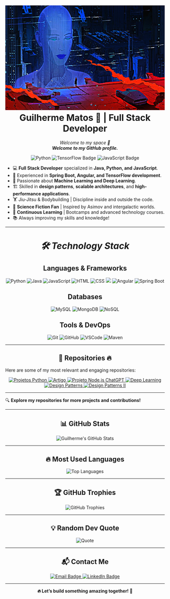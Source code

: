 <h1 align="center">
<img
      src = "./docs/assets/BladeRunner.png"
      alt = "TrantorFinance"
      width = "770"
      height = "330"
   />
   </br>
Guilherme Matos 🚀 | Full Stack Developer
</h1>

<p align="center">
  <em>Welcome to my space 🚀</em> 
  <br>
  <em><strong>Welcome to my GitHub profile.</strong></em>
</p>

<p align="center">
  <img src="https://img.shields.io/badge/Python-black?style=for-the-badge&logo=python&logoColor=blue" alt="Python">
  <img src="https://img.shields.io/badge/TensorFlow-black?style=for-the-badge&logo=tensorflow&logoColor=orange" alt="TensorFlow Badge">
  <img src="https://img.shields.io/badge/JavaScript-black?style=for-the-badge&logo=javascript&logoColor=yellow" alt="JavaScript Badge">
</p>

- 💻 **Full Stack Developer** specialized in **Java, Python, and JavaScript**.
- 🚀 Experienced in **Spring Boot, Angular, and TensorFlow development**.
- 🔬 Passionate about **Machine Learning and Deep Learning**.
- 🏗 Skilled in **design patterns**, **scalable architectures**, and **high-performance applications**.
- 🏋️ Jiu-Jitsu & Bodybuilding | Discipline inside and outside the code.
- 📖 **Science Fiction Fan** | Inspired by Asimov and intergalactic worlds.
- 🌱 **Continuous Learning** | Bootcamps and advanced technology courses.
- 📚 Always improving my skills and knowledge!

---

<h1 align="center">
  <em>🛠️ Technology Stack</em>
</h1>

<h2 align="center">
  <Strong>Languages & Frameworks</Strong>
</h2>

<p align="center">
  <img src="https://img.shields.io/badge/Python-black?style=for-the-badge&logo=python&logoColor=blue" alt="Python">
  <img src="https://img.shields.io/badge/Java-black?style=for-the-badge&logo=java&logoColor=white" alt="Java">
  <img src="https://img.shields.io/badge/JavaScript-black?style=for-the-badge&logo=javascript&logoColor=yellow" alt="JavaScript">
  <img src="https://img.shields.io/badge/HTML-black?style=for-the-badge&logo=html5&logoColor=E34F26" alt="HTML">
  <img src="https://img.shields.io/badge/CSS-black?style=for-the-badge&logo=css3&logoColor=1572B6" alt="CSS">
  <img src="https://img.shields.io/badge/-Nodejs-black?style=for-the-badge&logo=Node.js"/>
  <img src="https://img.shields.io/badge/Angular-black?style=for-the-badge&logo=angular&logoColor=DD0031" alt="Angular">
  <img src="https://img.shields.io/badge/Spring_Boot-black?style=for-the-badge&logo=spring-boot&logoColor=6DB33F" alt="Spring Boot">
</p>

<h2 align="center">
  <Strong>Databases</Strong>
</h2>

<p align="center">
  <img src="https://img.shields.io/badge/MySQL-black?style=for-the-badge&logo=mysql&logoColor=4479A1" alt="MySQL">
  <img src="https://img.shields.io/badge/MongoDB-black?style=for-the-badge&logo=mongodb&logoColor=47A248" alt="MongoDB">
  <img src="https://img.shields.io/badge/NoSQL-black?style=for-the-badge&logo=nosql&logoColor=green" alt="NoSQL">
</p>

<h2 align="center">
  <Strong>Tools & DevOps</Strong>
</h2>

<p align="center">
  <img src="https://img.shields.io/badge/Git-black?style=for-the-badge&logo=git&logoColor=F05032" alt="Git">
  <img src="https://img.shields.io/badge/GitHub-black?style=for-the-badge&logo=github&logoColor=white" alt="GitHub">
  <img src="https://img.shields.io/badge/VS_Code-black?style=for-the-badge&logo=visual-studio-code&logoColor=007ACC" alt="VSCode">
  <img src="https://img.shields.io/badge/Maven-black?style=for-the-badge&logo=apache-maven&logoColor=C71A36" alt="Maven">
</p>

---

<h2 align="center">
  <Strong>📂 Repositories 🔥</Strong>
</h2>

Here are some of my most relevant and engaging repositories:

<p align="center">
  <!-- Repositório Projetos Python -->
  <a href="https://github.com/GuilhermeM070/Projetos-Python" target="_blank">
    <img src="https://img.shields.io/badge/Projetos Python-blue?style=for-the-badge&logo=python&logoColor=white" alt="Projetos Python"/>
  </a>
  <!-- Repositório Artigo sobre Web3 e Blockchain -->
  <a href="https://github.com/GuilhermeM070/Artigo_Neural_Networks_Blockchain" target="_blank">
    <img src="https://img.shields.io/badge/Artigo Web3 e Blockchain-white?style=for-the-badge&&logoColor=black" alt="Artigo"/>
  </a>
  <!-- Repositório Projeto Node.js ChatGPT -->
  <a href="https://github.com/GuilhermeM070/Projeto_Node.js_ChatGPT" target="_blank">
    <img src="https://img.shields.io/badge/Projeto Node.js ChatGPT-green?style=for-the-badge&logo=javascript&logoColor=white" alt="Projeto Node.js ChatGPT"/>
  </a>
   <!-- Repositório Deep Learning -->
  <a href="https://github.com/GuilhermeM070/Deep-Learning" target="_blank">
    <img src="https://img.shields.io/badge/Deep Learning-00AEEF?style=for-the-badge&logo=tensorflow&logoColor=white" alt="Deep Learning"/>
  </a>
  <!-- Repositório Design Patterns -->
  <a href="https://github.com/GuilhermeM070/Design_Patterns" target="_blank">
    <img src="https://img.shields.io/badge/Design Patterns-purple?style=for-the-badge&logo=java&logoColor=white" alt="Design Patterns"/>
  </a>
  <!-- Repositório Design Patterns II -->
  <a href="https://github.com/GuilhermeM070/Design-Patterns-II" target="_blank">
    <img src="https://img.shields.io/badge/Design Patterns II-purple?style=for-the-badge&logo=java&logoColor=white" alt="Design Patterns II"/>
  </a>
  
---

🔍 **Explore my repositories for more projects and contributions!**

---

<h2 align="center">
  <Strong>📊 GitHub Stats</Strong>
</h2>

<p align="center">
  <img src="https://github-readme-stats.vercel.app/api?username=GuilhermeMatos&show_icons=true&theme=tokyonight" alt="Guilherme's GitHub Stats">
</p>

---

<h2 align="center">
  <Strong>🔥 Most Used Languages</Strong>
</h2>

<p align="center">
  <img src="https://github-readme-stats.vercel.app/api/top-langs/?username=GuilhermeMatos&layout=compact&theme=tokyonight" alt="Top Languages">
</p>

---

<h2 align="center">
  <Strong>🏆 GitHub Trophies</Strong>
</h2>

<p align="center">
  <img src="https://github-profile-trophy.vercel.app/?username=GuilhermeMatos&theme=darkhub" alt="GitHub Trophies">
</p>

---

<h2 align="center">
  <Strong>💡 Random Dev Quote</Strong>
</h2>

<p align="center">
  <img src="https://quotes-github-readme.vercel.app/api?type=horizontal&theme=radical" alt="Quote">
</p>

---

<h2 align="center">
  <Strong>📬 Contact Me</Strong>
</h2>

<p align="center">
  <a href="mailto:guimatos070@gmail.com">
    <img src="https://img.shields.io/badge/Email-guimatos070%40gmail.com-D14836?style=for-the-badge&logo=gmail&logoColor=white" alt="Email Badge">
  </a>
  <a href="https://www.linkedin.com/in/guilherme-matos-413400200">
    <img src="https://img.shields.io/badge/LinkedIn-Guilherme%20Matos-blue?style=for-the-badge&logo=linkedin" alt="LinkedIn Badge">
  </a>
</p>

---

<p align="center">
  <Strong>🔥 Let’s build something amazing together! 🚀</Strong>
</p>
